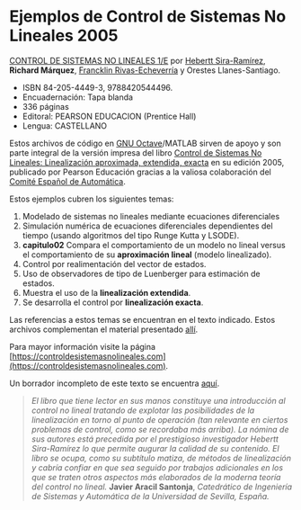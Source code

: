 # Ejemplos de Control de Sistemas No Lineales 2005

[CONTROL DE SISTEMAS NO LINEALES 1/E](https://controldesistemasnolineales.com) por [Hebertt Sira-Ramírez](https://scholar.google.com/citations?user=Oq6shRMAAAAJ&hl), **Richard Márquez**, [Francklin Rivas-Echeverría](https://www.linkedin.com/in/francklin-rivas-echeverria-514180144/) y Orestes Llanes-Santiago.

* ISBN 84-205-4449-3, 9788420544496. 
* Encuadernación: Tapa blanda
* 336 páginas 
* Editoral: PEARSON EDUCACION (Prentice Hall)
* Lengua: CASTELLANO

Estos archivos de código en [GNU Octave](https://www.gnu.org/software/octave/)/MATLAB sirven de apoyo y son parte integral de la versión impresa del libro 
[Control de Sistemas No Lineales: Linealización aproximada, extendida, exacta](https://controldesistemasnolineales.com) 
en su edición 2005, publicado por Pearson Educación gracias a la valiosa colaboración del [Comité Español de Automática](https://www.ceautomatica.es/).

Estos ejemplos cubren los siguientes temas:

1. Modelado de sistemas no lineales mediante ecuaciones diferenciales
2. Simulación numérica de ecuaciones diferenciales dependientes del tiempo (usando algoritmos del tipo Runge Kutta y LSODE).
3. **capitulo02** Compara el comportamiento de un modelo no lineal versus el comportamiento de su **aproximación lineal** (modelo linealizado).
4. Control por realimentación del vector de estados.
5. Uso de observadores de tipo de Luenberger para estimación de estados.
6. Muestra el uso de la **linealización extendida**.
7. Se desarrolla el control por **linealización exacta**.

Las referencias a estos temas se encuentran en el texto indicado. Estos archivos complementan el material presentado [allí](https://controldesistemasnolineales.com).

Para mayor información visite la página [https://controldesistemasnolineales.com](https://controldesistemasnolineales.com).

Un borrador incompleto de este texto se encuentra [aquí](https://www.researchgate.net/profile/Hebertt_Sira-Ramirez/publication/327929276_Control_de_Sistemas_No_Lineales_Linealizacion_aproximada_extendida_exacta/links/5c009b67a6fdcc1b8d4a9371/Control-de-Sistemas-No-Lineales-Linealizacion-aproximada-extendida-exacta.pdf).

> *El libro que tiene lector en sus manos constituye una introducción
al control no lineal tratando de explotar las posibilidades de la
linealización en torno al punto de operación (tan relevante en
ciertos problemas de control, como se recordaba más arriba). La
nómina de sus autores está precedida por el prestigioso
investigador Hebertt Sira-Ramírez lo que permite augurar la
calidad de su contenido. El libro se ocupa, como su subtítulo
matiza, de métodos de linealización y cabría confiar en que sea
seguido por trabajos adicionales en los que se traten otros
aspectos más elaborados de la moderna teoría del control no
lineal.*
> **Javier Aracil Santonja**, *Catedrático de Ingeniería de Sistemas y Automática de la Universidad
de Sevilla, España.*

